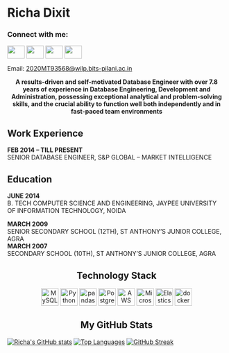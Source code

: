 # Richa Dixit


<h3 align="left">Connect with me:</h3>
<p align="left">
<a href="your link" target="blank"><img align="center" src="https://cdn.jsdelivr.net/npm/simple-icons@3.0.1/icons/twitter.svg" alt="" height="30" width="40" /></a>
<a href="https://www.linkedin.com/in/richa-dixit-49399b16b/" target="blank"><img align="center" src="https://cdn.jsdelivr.net/npm/simple-icons@3.0.1/icons/linkedin.svg" alt="" height="30" width="40" /></a>
<a href="your link" target="blank"><img align="center" src="https://cdn.jsdelivr.net/npm/simple-icons@3.0.1/icons/instagram.svg" alt="" height="30" width="40" /></a>
<a href="your link" target="blank"><img align="center" src="https://cdn.jsdelivr.net/npm/simple-icons@3.0.1/icons/youtube.svg" alt="" height="30" width="40" /></a>
</p>



Email: 2020MT93568@wilp.bits-pilani.ac.in



<p align="center"> 
  <b>
A results-driven and self-motivated Database Engineer with over 7.8 years of experience in Database Engineering, Development and Administration, possessing exceptional analytical and problem-solving skills, and the crucial ability to function well both independently and in fast-paced team environments
  </b>  
</p>  

<h2 align="Left">Work Experience</h2>
<b>FEB 2014 – TILL PRESENT </b></br>
SENIOR DATABASE ENGINEER, S&P GLOBAL – MARKET INTELLIGENCE

<h2 align="Left">Education</h2>

<b>JUNE 2014</b> </br>
B. TECH COMPUTER SCIENCE AND ENGINEERING, JAYPEE UNIVERSITY OF INFORMATION TECHNOLOGY, NOIDA

<b>MARCH 2009</b> </br>
SENIOR SECONDARY SCHOOL (12TH), ST ANTHONY’S JUNIOR COLLEGE, AGRA
</br> 
<b>MARCH 2007</b> </br> 
SECONDARY SCHOOL (10TH), ST ANTHONY’S JUNIOR COLLEGE, AGRA



<h2 align="center">Technology Stack</h2>
<p align="center"> 
<a href="https://dev.mysql.com/" title="MySQL"><img src="https://github.com/get-icon/geticon/raw/master/icons/mysql.svg" alt="MySQL" width="40" height="40"></a>  
<a href="https://www.python.org/" title="Python"><img src="https://github.com/get-icon/geticon/raw/master/icons/python.svg" alt="Python" width="40" height="40"></a>
<a href="https://pandas.pydata.org/" title="pandas"><img src="https://github.com/get-icon/geticon/raw/master/icons/pandas-icon.svg" alt="pandas" width="40" height="40"></a> 
<a href="https://www.postgresql.org/" title="PostgreSQL"><img src="https://github.com/get-icon/geticon/raw/master/icons/postgresql.svg" alt="PostgreSQL" width="40" height="40"></a>
<a href="https://aws.amazon.com/" title="AWS"><img src="https://github.com/get-icon/geticon/raw/master/icons/aws.svg" alt="AWS" width="40" height="40"></a>
<a href="https://azure.microsoft.com/" title="Microsoft Azure"><img src="https://github.com/get-icon/geticon/raw/master/icons/azure-icon.svg" alt="Microsoft Azure" width="40" height="40"></a>  
<a href="https://www.elastic.co/products/elasticsearch" title="Elasticsearch"><img src="https://github.com/get-icon/geticon/raw/master/icons/elasticsearch.svg" alt="Elasticsearch" width="40" height="40"></a> 
 <a href="https://www.docker.com/" title="docker"><img src="https://github.com/get-icon/geticon/raw/master/icons/docker-icon.svg" alt="docker" width="40" height="40"></a> 
 </p>


<p align="center">
<h2 align="center">My GitHub Stats</h2>



[![Richa's GitHub stats](https://github-readme-stats.vercel.app/api?username=richadixitbits)](https://github.com/richadixitbits/github-readme-stats&show_icons=true&theme=onedark) 
[![Top Languages](https://github-readme-stats.vercel.app/api/top-langs/?username=richadixitbits&layout=compact)](https://github.com/richadixitbits/github-readme-stats)
[![GitHub Streak](https://github-readme-streak-stats.herokuapp.com/?user=richadixitbits)](https://git.io/streak-stats)

</p>



